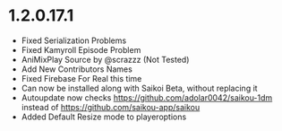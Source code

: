 # 1.2.0.17.1
- Fixed Serialization Problems
- Fixed Kamyroll Episode Problem
- AniMixPlay Source by @scrazzz (Not Tested)
- Add New Contributors Names
- Fixed Firebase For Real this time
- Can now be installed along with Saikoi Beta, without replacing it
- Autoupdate now checks https://github.com/adolar0042/saikou-1dm instead of https://github.com/saikou-app/saikou
- Added Default Resize mode to playeroptions
